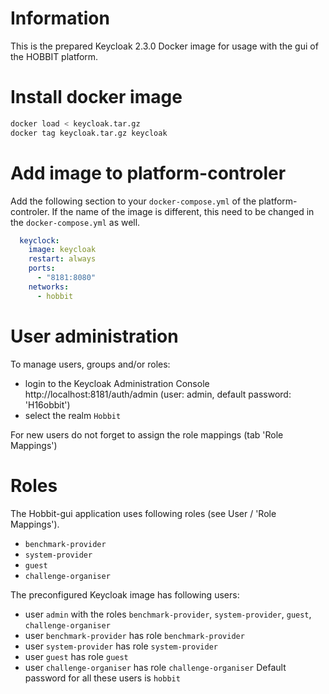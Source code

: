 # Information

This is the prepared Keycloak 2.3.0 Docker image for usage with the gui of the HOBBIT platform.

# Install docker image

```bash
docker load < keycloak.tar.gz
docker tag keycloak.tar.gz keycloak
```

# Add image to platform-controler
Add the following section to your `docker-compose.yml` of the platform-controler. If the name of the image is different, this need to be changed in the  `docker-compose.yml` as well.
```yaml
  keyclock:
    image: keycloak
    restart: always
    ports:
      - "8181:8080"
    networks:
      - hobbit
```

# User administration
To manage users, groups and/or roles:
- login to the Keycloak Administration Console http://localhost:8181/auth/admin (user: admin, default password: 'H16obbit')
- select the realm `Hobbit`

For new users do not forget to assign the role mappings (tab 'Role Mappings')

# Roles
The Hobbit-gui application uses following roles (see User / 'Role Mappings').
-  `benchmark-provider`
- `system-provider`
- `guest`
- `challenge-organiser`

The preconfigured Keycloak image has following users:
- user `admin` with the roles `benchmark-provider`, `system-provider`, `guest`,  `challenge-organiser`
- user `benchmark-provider` has role `benchmark-provider`
- user `system-provider` has role `system-provider`
- user `guest` has role `guest`
- user `challenge-organiser` has role `challenge-organiser`
Default password for all these users is `hobbit`


